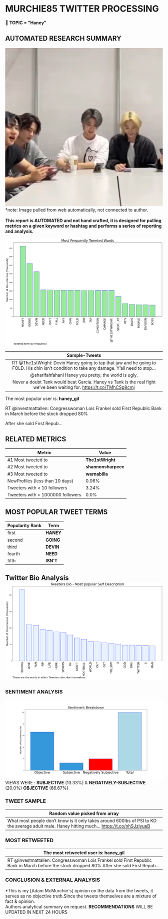 # MURCHIE85 TWITTER PROCESSING 
&#x1F34E; **TOPIC = "Haney"**

## AUTOMATED RESEARCH SUMMARY

![image](assets/2023-05-03hashtagImage.png)*note: Image pulled from web automatically, not connected to author.
<br></br>
<b> This report is AUTOMATED and not hand crafted, it is designed for pulling metrics on a given keyword or hashtag and performs a series of reporting and analysis.</b>



![image](assets/2023-05-03TWEETS.png)



|                **Sample-Tweets**        |
| :-------------: |
| RT @The1stWright: Devin Haney going to tap that jaw and he going to FOLD. His chin isn’t condition to take any damage. Y’all need to stop… |
| @sharifahfahani Haney you pretty, the world is ugly. |
| Never a doubt Tank would beat Garcia. Haney vs Tank is the real fight we’ve been waiting for. https://t.co/TMhCSp8cmj |

The most popular user is: **haney_gil**
<div class="alert alert-block alert-danger"> RT @investmattallen: Congresswoman Lois Frankel sold First Republic Bank in March before the stock dropped 80% 

After she sold First Repub…</div>

## RELATED METRICS<br>
| Metric | Value |
| ------------- | ------------- |
| #1 Most tweeted to  | **The1stWright** |
| #2 Most tweeted to  | **shannonsharpeee** |
| #3 Most tweeted to  | **warnabilla** |
| NewProfiles (less than 10 days) | 0.06%  |
| Tweeters with < 10 followers  | 3.24%|
| Tweeters with > 1000000 followers  | 0.0%  |



## MOST POPULAR TWEET TERMS 


| Popularity Rank  | Term |
| ------------- | ------------- |
| first  | **HANEY**  |
| second  | **GOING**  |
| third  | **DEVIN** |
| fourth  | **NEED**  |
| fifth  | **ISN’T**  |


## Twitter Bio Analysis![image](assets/2023-05-03BIO.png)
### SENTIMENT ANALYSIS
![image](assets/2023-05-03sentiment.png)
VIEWS WERE : **SUBJECTIVE**  (13.33%) & **NEGATIVELY-SUBJECTIVE** (20.0%) **OBJECTIVE** (66.67%)

### TWEET SAMPLE 
| Random value picked from array |
| ------------- |
|What most people don’t know is it only takes around 600lbs of PSI to KO the average adult male. Haney hitting much… https://t.co/nhSJziyueB |

### MOST RETWEETED 

| The most retweeted user is: **haney_gil**  |
| ------------- |
| RT @investmattallen: Congresswoman Lois Frankel sold First Republic Bank in March before the stock dropped 80% After she sold First Repub… |

### CONCLUSION & EXTERNAL ANALYSIS

*This is my [Adam McMurchie`s] opinion on the data from the tweets, it serves as no objective truth.Since the tweets themselves are a mixture of fact & opinion.<br>
Authors analytical summary on request.
**RECOMMENDATIONS** WILL BE UPDATED IN NEXT  24 HOURS <br>